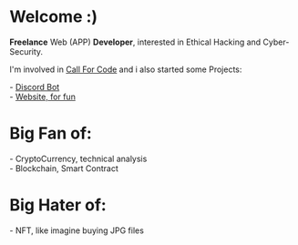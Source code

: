 <h1>Welcome :)</h1>

**Freelance** Web (APP) **Developer**, interested in Ethical Hacking and Cyber-Security.
<br>
<p>I'm involved in <a href="https://developer.ibm.com/callforcode/" target=_blank>Call For Code</a> and i also started some Projects:</p>
<p>
  - <a href="https://quirky-leakey-2dc0eb.netlify.app/">Discord Bot</a><br>
  - <a href="https://kidseater.com/">Website, for fun</a>
</p>
<p>
<h1>Big Fan of: </h1>
- CryptoCurrency, technical analysis <br>
- Blockchain, Smart Contract
</p>
<h1>Big Hater of: </h1>
<p>
- NFT, like imagine buying JPG files 
</p>


